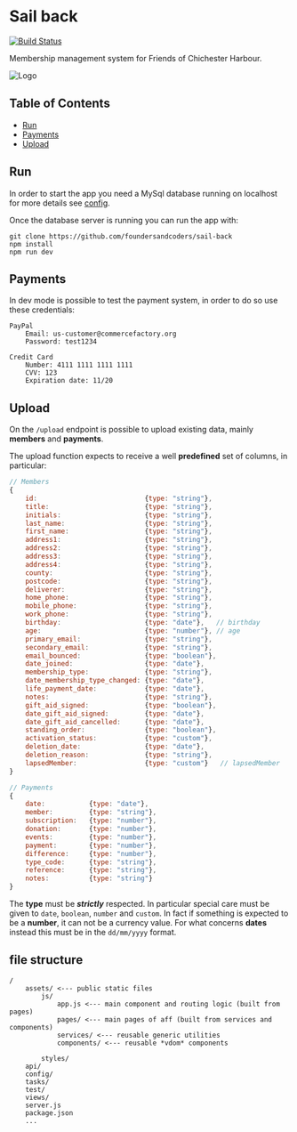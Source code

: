 # Sail back

[![Build Status](https://travis-ci.org/foundersandcoders/sail-back.svg?branch=reactify)](https://travis-ci.org/foundersandcoders/sail-back)

Membership management system for Friends of Chichester Harbour.

![Logo](http://www.friendsch.org/images/headings/heading01.jpg)

## Table of Contents

- [Run](#run)
- [Payments](#payments)
- [Upload](#upload)

## Run

In order to start the app you need a MySql database running on localhost for more details see [config](https://github.com/foundersandcoders/sail-back/blob/master/config/env/development.js#L15).

Once the database server is running you can run the app with:

```
git clone https://github.com/foundersandcoders/sail-back
npm install
npm run dev
```

## Payments

In dev mode is possible to test the payment system, in order to do so use these credentials:

```
PayPal
	Email: us-customer@commercefactory.org
	Password: test1234

Credit Card
	Number: 4111 1111 1111 1111
	CVV: 123
	Expiration date: 11/20
```

## Upload

On the `/upload` endpoint is possible to upload existing data, mainly **members** and **payments**.

The upload function expects to receive a well **predefined** set of columns, in particular:

```js
// Members
{
	id:                           {type: "string"},
	title:                        {type: "string"},
	initials:                     {type: "string"},
	last_name:                    {type: "string"},
	first_name:                   {type: "string"},
	address1:                     {type: "string"},
	address2:                     {type: "string"},
	address3:                     {type: "string"},
	address4:                     {type: "string"},
	county:                       {type: "string"},
	postcode:                     {type: "string"},
	deliverer:                    {type: "string"},
	home_phone:                   {type: "string"},
	mobile_phone:                 {type: "string"},
	work_phone:                   {type: "string"},
	birthday:                     {type: "date"},   // birthday
	age: 		                  {type: "number"}, // age
	primary_email:                {type: "string"},
	secondary_email:              {type: "string"},
	email_bounced:                {type: "boolean"},
	date_joined:                  {type: "date"},
	membership_type:              {type: "string"},
	date_membership_type_changed: {type: "date"},
	life_payment_date:            {type: "date"},
	notes:                        {type: "string"},
	gift_aid_signed:              {type: "boolean"},
	date_gift_aid_signed:         {type: "date"},
	date_gift_aid_cancelled:      {type: "date"},
	standing_order:               {type: "boolean"},
	activation_status:            {type: "custom"},
	deletion_date:                {type: "date"},
	deletion_reason:              {type: "string"},
	lapsedMember:                 {type: "custom"}   // lapsedMember
}

// Payments
{
	date:           {type: "date"},
	member:         {type: "string"},
	subscription:   {type: "number"},
	donation:       {type: "number"},
	events:         {type: "number"},
	payment:        {type: "number"},
	difference:     {type: "number"},
	type_code:      {type: "string"},
	reference: 	    {type: "string"},
	notes:          {type: "string"}
}
```

The **type** must be ***strictly*** respected. In particular special care must be given to `date`, `boolean`, `number` and `custom`.
In fact if something is expected to be a **number**, it can not be a currency value. For what concerns **dates** instead this must be
in the `dd/mm/yyyy` format.

## file structure

```
/
	assets/ <--- public static files
		js/
			app.js <--- main component and routing logic (built from pages)
			pages/ <--- main pages of aff (built from services and components)
			services/ <--- reusable generic utilities
			components/ <--- reusable *vdom* components

		styles/
	api/
	config/
	tasks/
	test/
	views/
	server.js
	package.json
	...
```